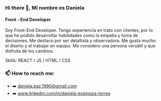 ### Hi there 👋, Mi nombre es Daniela
#### Front - End Developer


Soy Front-End Developer. Tengo experiencia en trato con clientes, por lo que he podido desarrollar habilidades como la empatia y toma de decisiones. Me destaco por ser detallista y observadora. Me gusta mucho el diseño y el trabajar en equipo. Me considero una persona versátil y que disfruta de los cambios.

Skills:  REACT / JS / HTML / CSS


### 📫 **How to reach me:**
- ➡️ daniela.paz.1990@gmail.com
- ➡️ www.linkedin.com/in/daniela-espinoza-torres


